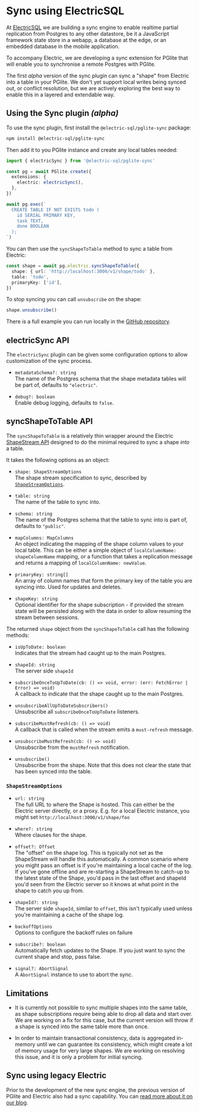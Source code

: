 # Sync using ElectricSQL

At [ElectricSQL](https://electric-sql.com/) we are building a sync engine to enable realtime partial replication from Postgres to any other datastore, be it a JavaScript framework state store in a webapp, a database at the edge, or an embedded database in the mobile application.

To accompany Electric, we are developing a sync extension for PGlite that will enable you to synchronise a remote Postgres with PGlite.

The first _alpha_ version of the sync plugin can sync a "shape" from Electric into a table in your PGlite. We don't yet support local writes being synced out, or conflict resolution, but we are actively exploring the best way to enable this in a layered and extendable way.

## Using the Sync plugin _(alpha)_

To use the sync plugin, first install the `@electric-sql/pglite-sync` package:

```sh
npm install @electric-sql/pglite-sync
```

Then add it to you PGlite instance and create any local tables needed:

```ts
import { electricSync } from '@electric-sql/pglite-sync'

const pg = await PGlite.create({
  extensions: {
    electric: electricSync(),
  },
})

await pg.exec(`
  CREATE TABLE IF NOT EXISTS todo (
    id SERIAL PRIMARY KEY,
    task TEXT,
    done BOOLEAN
  );
`)
```

You can then use the `syncShapeToTable` method to sync a table from Electric:

```ts
const shape = await pg.electric.syncShapeToTable({
  shape: { url: 'http://localhost:3000/v1/shape/todo' },
  table: 'todo',
  primaryKey: ['id'],
})
```

To stop syncing you can call `unsubscribe` on the shape:

```ts
shape.unsubscribe()
```

There is a full example you can run locally in the [GitHub repository](https://github.com/electric-sql/pglite/tree/main/packages/pglite-sync/example).

## electricSync API

The `electricSync` plugin can be given some configuration options to allow customization of the sync process.

- `metadataSchema?: string`<br>
  The name of the Postgres schema that the shape metadata tables will be part of, defaults to `"electric"`.

- `debug?: boolean`<br>
  Enable debug logging, defaults to `false`.

## syncShapeToTable API

The `syncShapeToTable` is a relatively thin wrapper around the Electric [ShapeStream API](https://next.electric-sql.com/api/clients/typescript#shapestream) designed to do the minimal required to sync a shape _into_ a table.

It takes the following options as an object:

- `shape: ShapeStreamOptions`<br>
  The shape stream specification to sync, described by [`ShapeStreamOptions`](#shapestreamoptions).

- `table: string`<br>
  The name of the table to sync into.

- `schema: string`<br>
  The name of the Postgres schema that the table to sync into is part of, defaults to `"public"`.

- `mapColumns: MapColumns`<br>
  An object indicating the mapping of the shape column values to your local table. This can be either a simple object of `localColumnName: shapeColumnName` mapping, or a function that takes a replication message and returns a mapping of `localColumnName: newValue`.

- `primaryKey: string[]`<br>
  An array of column names that form the primary key of the table you are syncing into. Used for updates and deletes.

- `shapeKey: string`<br>
  Optional identifier for the shape subscription - if provided the stream state will be persisted along with the data in order to allow resuming the stream between sessions.

The returned `shape` object from the `syncShapeToTable` call has the following methods:

- `isUpToDate: boolean`<br>
  Indicates that the stream had caught up to the main Postgres.

- `shapeId: string`<br>
  The server side `shapeId`

- `subscribeOnceToUpToDate(cb: () => void, error: (err: FetchError | Error) => void)`<br>
  A callback to indicate that the shape caught up to the main Postgres.

- `unsubscribeAllUpToDateSubscribers()`<br>
  Unsubscribe all `subscribeOnceToUpToDate` listeners.

- `subscribeMustRefresh(cb: () => void)`<br>
  A callback that is called when the stream emits a `must-refresh` message.

- `unsubscribeMustRefresh(cb: () => void)`<br>
  Unsubscribe from the `mustRefresh` notification.

- `unsubscribe()`<br>
  Unsubscribe from the shape. Note that this does not clear the state that has been synced into the table.

### `ShapeStreamOptions`

- `url: string`<br>
  The full URL to where the Shape is hosted. This can either be the Electric server directly, or a proxy. E.g. for a local Electric instance, you might set `http://localhost:3000/v1/shape/foo`

- `where?: string`<br>
  Where clauses for the shape.

- `offset?: Offset`<br>
  The "offset" on the shape log. This is typically not set as the ShapeStream will handle this automatically. A common scenario where you might pass an offset is if you're maintaining a local cache of the log. If you've gone offline and are re-starting a ShapeStream to catch-up to the latest state of the Shape, you'd pass in the last offset and shapeId you'd seen from the Electric server so it knows at what point in the shape to catch you up from.

- `shapeId?: string`<br>
  The server side `shapeId`, similar to `offset`, this isn't typically used unless you're maintaining a cache of the shape log.

- `backoffOptions`<br>
  Options to configure the backoff rules on failure

- `subscribe?: boolean`<br>
  Automatically fetch updates to the Shape. If you just want to sync the current shape and stop, pass false.

- `signal?: AbortSignal`<br>
  A `AbortSignal` instance to use to abort the sync.

## Limitations

- It is currently not possible to sync multiple shapes into the same table, as shape subscriptions require being able to drop all data and start over. We are working on a fix for this case, but the current version will throw if a shape is synced into the same table more than once.

- In order to maintain transactional consistency, data is aggregated in-memory until we can guarantee its consistency, which might create a lot of memory usage for very large shapes. We are working on resolving this issue, and it is only a problem for initial syncing.

## Sync using legacy Electric

Prior to the development of the new sync engine, the previous version of PGlite and Electric also had a sync capability. You can [read more about it on our blog](https://electric-sql.com/blog/2024/05/14/electricsql-postgres-client-support).
